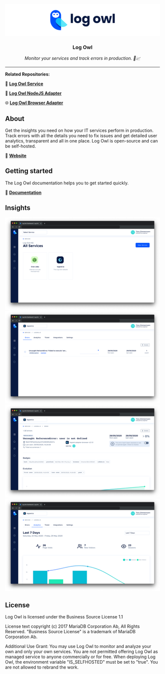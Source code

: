 ![log owl hero](assets/header-logo.png?raw=true)

<div align="center">
  <p>
    <h3>Log Owl</h3>
  </p>
  <p>
    <i>Monitor your services and track errors in production. 🚀📈</i>
  </p>
</div>

---

**Related Repositories:**

🚀 [**Log Owl Service**](https://github.com/jz222/logowl)

📡 [**Log Owl NodeJS Adapter**](https://github.com/jz222/logowl-adapter-nodejs)

🌐 [**Log Owl Browser Adapter**](https://github.com/jz222/logowl-adapter-browser)

## About

Get the insights you need on how your IT services perform in production. Track errors with all the details you need to fix issues and get detailed user analytics, transparent and all in one place. Log Owl is open-source and can be self-hosted.

🦉 [**Website**](https://logowl.io)

## Getting started

The Log Owl documentation helps you to get started quickly.

📘 [**Documentation**](https://docs.logowl.io/docs/getting-started#client)

## Insights

![log owl services](./assets/logowl-services.png?raw=true)
![log owl errors](./assets/logowl-errors.png?raw=true)
![log owl error](./assets/logowl-error.png?raw=true)
![log owl analytics](./assets/logowl-analytics.png?raw=true)

## License

Log Owl is licensed under the Business Source License 1.1

License text copyright (c) 2017 MariaDB Corporation Ab, All Rights Reserved.
"Business Source License" is a trademark of MariaDB Corporation Ab.

Additional Use Grant: You may use Log Owl to monitor and analyze your own and only your own services. You are not permitted offering Log Owl as managed service to anyone commercially or for free. When deploying Log Owl, the environment variable "IS_SELFHOSTED" must be set to "true". You are not allowed to rebrand the work.